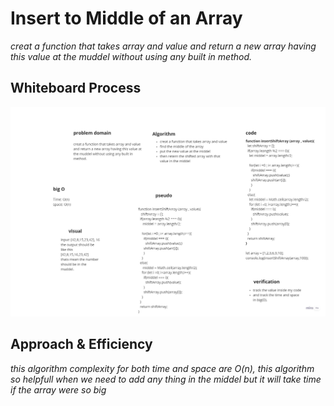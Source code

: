# Insert to Middle of an Array
<!-- Description of the challenge -->
*creat a function that takes array and value and return a new array having this value at the muddel without using any built in method.*

## Whiteboard Process
<!-- Embedded whiteboard image -->
![array insert shift](../array-insert-shift/arrayinsertshift.jpg)
## Approach & Efficiency

*this algorithm complexity for both time and space are O(n), this algorithm so helpfull when we need to add any thing in the middel but it will take time if the array were so big*